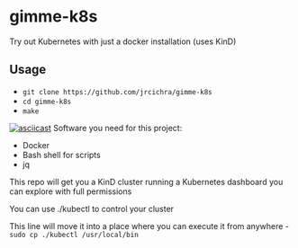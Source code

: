 # gimme-k8s
Try out Kubernetes with just a docker installation (uses KinD)

## Usage
+ `git clone https://github.com/jrcichra/gimme-k8s`
+ `cd gimme-k8s`
+ `make`

[![asciicast](https://asciinema.org/a/ZxN0026uhyQYPUopBN1tbfrRH.svg)](https://asciinema.org/a/ZxN0026uhyQYPUopBN1tbfrRH)
Software you need for this project:
+ Docker
+ Bash shell for scripts
+ jq

This repo will get you a KinD cluster running a Kubernetes dashboard you can explore with full permissions

You can use ./kubectl to control your cluster

This line will move it into a place where you can execute it from anywhere - `sudo cp ./kubectl /usr/local/bin`
